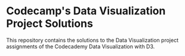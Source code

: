 # Codecamp's Data Visualization Project Solutions

This repository contains the solutions to the Data Visualization project assignments of the Codecademy Data Visualization with D3.
